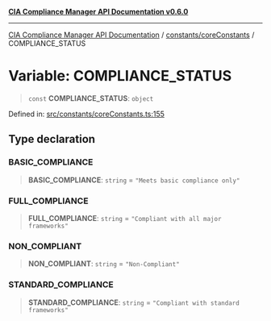 [**CIA Compliance Manager API Documentation v0.6.0**](../../../README.md)

***

[CIA Compliance Manager API Documentation](../../../modules.md) / [constants/coreConstants](../README.md) / COMPLIANCE\_STATUS

# Variable: COMPLIANCE\_STATUS

> `const` **COMPLIANCE\_STATUS**: `object`

Defined in: [src/constants/coreConstants.ts:155](https://github.com/Hack23/cia-compliance-manager/blob/32fe683007dd7fe1aa6b244d2353e60fab4f51de/src/constants/coreConstants.ts#L155)

## Type declaration

### BASIC\_COMPLIANCE

> **BASIC\_COMPLIANCE**: `string` = `"Meets basic compliance only"`

### FULL\_COMPLIANCE

> **FULL\_COMPLIANCE**: `string` = `"Compliant with all major frameworks"`

### NON\_COMPLIANT

> **NON\_COMPLIANT**: `string` = `"Non-Compliant"`

### STANDARD\_COMPLIANCE

> **STANDARD\_COMPLIANCE**: `string` = `"Compliant with standard frameworks"`
